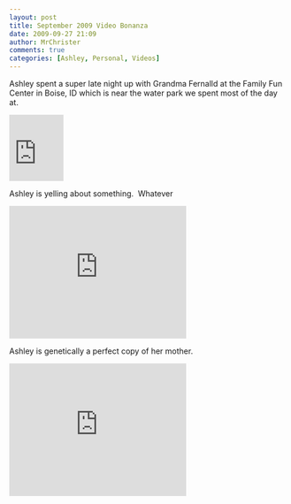 ```yaml
---
layout: post
title: September 2009 Video Bonanza
date: 2009-09-27 21:09
author: MrChrister
comments: true
categories: [Ashley, Personal, Videos]
---
```

<p>Ashley spent a super late night up with Grandma Fernalld at the Family Fun Center in Boise, ID which is near the water park we spent most of the day at.</p> <p><iframe src="https://skydrive.live.com/embed?cid=F443C8FEC5D6FFCE&amp;resid=F443C8FEC5D6FFCE%21216&amp;authkey=AHJ1kK6NklSORKQ" width="98" height="120" frameborder="0" scrolling="no"></iframe></p> <p>Ashley is yelling about something.&nbsp; Whatever</p> <p><iframe src="https://skydrive.live.com/embed?cid=F443C8FEC5D6FFCE&amp;resid=F443C8FEC5D6FFCE%21217&amp;authkey=AI4jQ4NUBgShWKM" width="320" height="240" frameborder="0" scrolling="no"></iframe></p> <p>Ashley is genetically a perfect copy of her mother.</p> <p><iframe src="https://skydrive.live.com/embed?cid=F443C8FEC5D6FFCE&amp;resid=F443C8FEC5D6FFCE%21218&amp;authkey=AMpLCfO2x68V_ec" width="320" height="240" frameborder="0" scrolling="no"></iframe></p>
